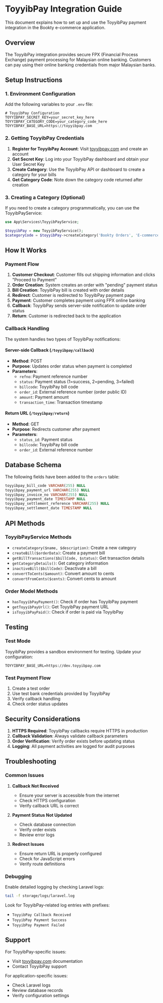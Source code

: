 # ToyyibPay Integration Guide

This document explains how to set up and use the ToyyibPay payment integration in the Bookty e-commerce application.

## Overview

The ToyyibPay integration provides secure FPX (Financial Process Exchange) payment processing for Malaysian online banking. Customers can pay using their online banking credentials from major Malaysian banks.

## Setup Instructions

### 1. Environment Configuration

Add the following variables to your `.env` file:

```env
# ToyyibPay Configuration
TOYYIBPAY_SECRET_KEY=your_secret_key_here
TOYYIBPAY_CATEGORY_CODE=your_category_code_here
TOYYIBPAY_BASE_URL=https://toyyibpay.com
```

### 2. Getting ToyyibPay Credentials

1. **Register for ToyyibPay Account**: Visit [toyyibpay.com](https://toyyibpay.com) and create an account
2. **Get Secret Key**: Log into your ToyyibPay dashboard and obtain your User Secret Key
3. **Create Category**: Use the ToyyibPay API or dashboard to create a category for your bills
4. **Get Category Code**: Note down the category code returned after creation

### 3. Creating a Category (Optional)

If you need to create a category programmatically, you can use the ToyyibPayService:

```php
use App\Services\ToyyibPayService;

$toyyibPay = new ToyyibPayService();
$categoryCode = $toyyibPay->createCategory('Bookty Orders', 'E-commerce book orders');
```

## How It Works

### Payment Flow

1. **Customer Checkout**: Customer fills out shipping information and clicks "Proceed to Payment"
2. **Order Creation**: System creates an order with "pending" payment status
3. **Bill Creation**: ToyyibPay bill is created with order details
4. **Redirect**: Customer is redirected to ToyyibPay payment page
5. **Payment**: Customer completes payment using FPX online banking
6. **Callback**: ToyyibPay sends server-side notification to update order status
7. **Return**: Customer is redirected back to the application

### Callback Handling

The system handles two types of ToyyibPay notifications:

#### Server-side Callback (`/toyyibpay/callback`)
- **Method**: POST
- **Purpose**: Updates order status when payment is completed
- **Parameters**: 
  - `refno`: Payment reference number
  - `status`: Payment status (1=success, 2=pending, 3=failed)
  - `billcode`: ToyyibPay bill code
  - `order_id`: External reference number (order public ID)
  - `amount`: Payment amount
  - `transaction_time`: Transaction timestamp

#### Return URL (`/toyyibpay/return`)
- **Method**: GET
- **Purpose**: Redirects customer after payment
- **Parameters**:
  - `status_id`: Payment status
  - `billcode`: ToyyibPay bill code
  - `order_id`: External reference number

## Database Schema

The following fields have been added to the `orders` table:

```sql
toyyibpay_bill_code VARCHAR(255) NULL
toyyibpay_payment_url VARCHAR(255) NULL
toyyibpay_invoice_no VARCHAR(255) NULL
toyyibpay_payment_date TIMESTAMP NULL
toyyibpay_settlement_reference VARCHAR(255) NULL
toyyibpay_settlement_date TIMESTAMP NULL
```

## API Methods

### ToyyibPayService Methods

- `createCategory($name, $description)`: Create a new category
- `createBill($orderData)`: Create a payment bill
- `getBillTransactions($billCode, $status)`: Get transaction details
- `getCategoryDetails()`: Get category information
- `inactiveBill($billCode)`: Deactivate a bill
- `convertToCents($amount)`: Convert amount to cents
- `convertFromCents($cents)`: Convert cents to amount

### Order Model Methods

- `hasToyyibPayPayment()`: Check if order has ToyyibPay payment
- `getToyyibPayUrl()`: Get ToyyibPay payment URL
- `isToyyibPayPaid()`: Check if order is paid via ToyyibPay

## Testing

### Test Mode
ToyyibPay provides a sandbox environment for testing. Update your configuration:

```env
TOYYIBPAY_BASE_URL=https://dev.toyyibpay.com
```

### Test Payment Flow
1. Create a test order
2. Use test bank credentials provided by ToyyibPay
3. Verify callback handling
4. Check order status updates

## Security Considerations

1. **HTTPS Required**: ToyyibPay callbacks require HTTPS in production
2. **Callback Validation**: Always validate callback parameters
3. **Order Verification**: Verify order exists before updating status
4. **Logging**: All payment activities are logged for audit purposes

## Troubleshooting

### Common Issues

1. **Callback Not Received**
   - Ensure your server is accessible from the internet
   - Check HTTPS configuration
   - Verify callback URL is correct

2. **Payment Status Not Updated**
   - Check database connection
   - Verify order exists
   - Review error logs

3. **Redirect Issues**
   - Ensure return URL is properly configured
   - Check for JavaScript errors
   - Verify route definitions

### Debugging

Enable detailed logging by checking Laravel logs:

```bash
tail -f storage/logs/laravel.log
```

Look for ToyyibPay-related log entries with prefixes:
- `ToyyibPay Callback Received`
- `ToyyibPay Payment Success`
- `ToyyibPay Payment Failed`

## Support

For ToyyibPay-specific issues:
- Visit [toyyibpay.com](https://toyyibpay.com) documentation
- Contact ToyyibPay support

For application-specific issues:
- Check Laravel logs
- Review database records
- Verify configuration settings
